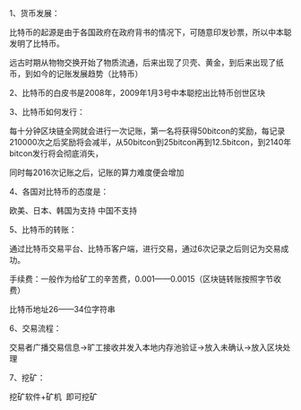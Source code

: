 1、货币发展：

比特币的起源是由于各国政府在政府背书的情况下，可随意印发钞票，所以中本聪发明了比特币。

远古时期从物物交换开始了物质流通，后来出现了贝壳、黄金，到后来出现了纸币，到如今的记账发展趋势（比特币）

2、比特币的白皮书是2008年，2009年1月3号中本聪挖出比特币创世区块

3、比特币如何发行：

每十分钟区块链全网就会进行一次记账，第一名将获得50bitcon的奖励，每记录210000次之后奖励将会减半，从50bitcon到25bitcon再到12.5bitcon，到2140年bitcon发行将会彻底消失，

同时每2016次记账之后，记账的算力难度便会增加

4、各国对比特币的态度是：

欧美、日本、韩国为支持
中国不支持

5、比特币的转账：

通过比特币交易平台、比特币客户端，进行交易，通过6次记录之后则记为交易成功。

手续费：一般作为给矿工的辛苦费，0.001——0.0015（区块链转账按照字节收费）

比特币地址26——34位字符串

6、交易流程：

交易者广播交易信息->旷工接收并发入本地内存池验证->放入未确认->放入区块处理

7、挖矿：

挖矿软件+矿机  即可挖矿









